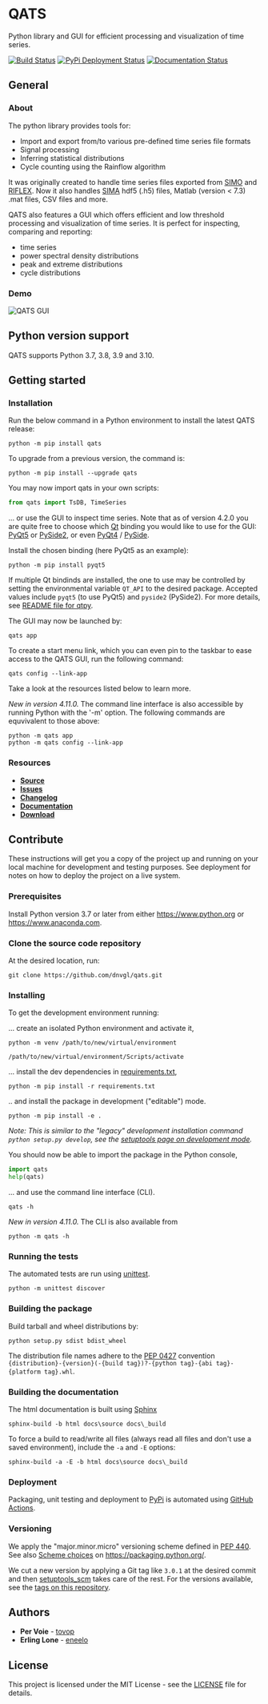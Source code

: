 # QATS

Python library and GUI for efficient processing and visualization of time series.

[![Build Status](https://github.com/dnvgl/qats/actions/workflows/test.yml/badge.svg)](https://github.com/dnvgl/qats/actions/workflows/test.yml)
[![PyPi Deployment Status](https://github.com/dnvgl/qats/actions/workflows/publish.yml/badge.svg)](https://github.com/dnvgl/qats/actions/workflows/publish.yml)
[![Documentation Status](https://readthedocs.org/projects/qats/badge/?version=latest)](https://qats.readthedocs.io/en/latest/?badge=latest)

## General

### About

The python library provides tools for:
- Import and export from/to various pre-defined time series file formats
- Signal processing
- Inferring statistical distributions
- Cycle counting using the Rainflow algorithm

It was originally created to handle time series files exported from [SIMO](https://www.dnvgl.com/services/complex-multibody-calculations-simo-2311) 
and [RIFLEX](https://www.dnvgl.com/services/riser-analysis-software-for-marine-riser-systems-riflex-2312). Now it also
handles [SIMA](https://www.dnvgl.com/services/marine-operations-and-mooring-analysis-software-sima-2324) hdf5 (.h5) files, 
Matlab (version < 7.3) .mat files, CSV files and more.  

QATS also features a GUI which offers efficient and low threshold processing and visualization of time series. It is
perfect for inspecting, comparing and reporting:
- time series
- power spectral density distributions
- peak and extreme distributions
- cycle distributions

### Demo

![QATS GUI](https://raw.githubusercontent.com/dnvgl/qats/master/docs/source/demo.gif)

## Python version support

QATS supports Python 3.7, 3.8, 3.9 and 3.10.

## Getting started

### Installation

Run the below command in a Python environment to install the latest QATS release:

```console
python -m pip install qats
```

To upgrade from a previous version, the command is:

```console
python -m pip install --upgrade qats
```

You may now import qats in your own scripts:

```python
from qats import TsDB, TimeSeries
```

... or use the GUI to inspect time series. Note that as of version 4.2.0 you are quite free to choose which 
[Qt](https://www.qt.io) binding you would like to use for the GUI: [PyQt5](https://pypi.org/project/PyQt5/) or 
[PySide2](https://pypi.org/project/PySide2/), or even [PyQt4](https://pypi.org/project/PyQt4/) / 
[PySide](https://pypi.org/project/PySide/).

Install the chosen binding (here PyQt5 as an example):

```console
python -m pip install pyqt5
```

If multiple Qt bindinds are installed, the one to use may be controlled by setting the environmental variable `QT_API` to the desired package. Accepted values include `pyqt5` (to use PyQt5) and `pyside2` (PySide2). For more details, see [README file for qtpy](https://github.com/spyder-ide/qtpy/blob/master/README.md).

The GUI may now be launched by:

```console
qats app
```

To create a start menu link, which you can even pin to the taskbar to ease access to the 
QATS GUI, run the following command:

```console
qats config --link-app
```

Take a look at the resources listed below to learn more.

_New in version 4.11.0._ The command line interface is also accessible by running Python with the '-m' option. The following commands are equvivalent to those above:
```console 
python -m qats app
python -m qats config --link-app
```

### Resources

* [**Source**](https://github.com/dnvgl/qats)
* [**Issues**](https://github.com/dnvgl/qats/issues)
* [**Changelog**](https://github.com/dnvgl/qats/blob/master/CHANGELOG.md)
* [**Documentation**](https://qats.readthedocs.io)
* [**Download**](https://pypi.org/project/qats/)

## Contribute

These instructions will get you a copy of the project up and running on your local machine for development and testing 
purposes. See deployment for notes on how to deploy the project on a live system.

### Prerequisites

Install Python version 3.7 or later from either https://www.python.org or https://www.anaconda.com.

### Clone the source code repository

At the desired location, run: 

```git clone https://github.com/dnvgl/qats.git```

### Installing

To get the development environment running:

... create an isolated Python environment and activate it,

```console
python -m venv /path/to/new/virtual/environment

/path/to/new/virtual/environment/Scripts/activate
```

... install the dev dependencies in [requirements.txt](requirements.txt),

```console
python -m pip install -r requirements.txt
```

.. and install the package in development ("editable") mode.

```console
python -m pip install -e .
```

_Note: This is similar to the "legacy" development installation command ``python setup.py develop``, see the [setuptools page on development mode](https://setuptools.pypa.io/en/latest/userguide/development_mode.html)._

You should now be able to import the package in the Python console,

```python
import qats
help(qats)
```

... and use the command line interface (CLI).

```console
qats -h
```

_New in version 4.11.0._ The CLI is also available from 

```console
python -m qats -h
```

### Running the tests

The automated tests are run using [unittest](https://docs.python.org/3/library/unittest.html/).

```console
python -m unittest discover 
```

### Building the package

Build tarball and wheel distributions by:

```console
python setup.py sdist bdist_wheel
```

The distribution file names adhere to the [PEP 0427](https://www.python.org/dev/peps/pep-0427/#file-name-convention) 
convention `{distribution}-{version}(-{build tag})?-{python tag}-{abi tag}-{platform tag}.whl`.

### Building the documentation

The html documentation is built using [Sphinx](http://www.sphinx-doc.org/en/master)

```console
sphinx-build -b html docs\source docs\_build
```

To force a build to read/write all files (always read all files and don't use a saved environment), include the `-a` and `-E` options:

```console
sphinx-build -a -E -b html docs\source docs\_build
```

### Deployment
Packaging, unit testing and deployment to [PyPi](https://pypi.org/project/qats/) is automated using [GitHub Actions](https://docs.github.com/en/actions).

### Versioning

We apply the "major.minor.micro" versioning scheme defined in [PEP 440](https://www.python.org/dev/peps/pep-0440/). See also [Scheme choices](https://packaging.python.org/en/latest/guides/distributing-packages-using-setuptools/#scheme-choices) on https://packaging.python.org/.

We cut a new version by applying a Git tag like `3.0.1` at the desired commit and then 
[setuptools_scm](https://github.com/pypa/setuptools_scm/#setup-py-usage) takes care of the rest. For the versions 
available, see the [tags on this repository](https://github.com/dnvgl/qats/tags). 

## Authors

* **Per Voie** - [tovop](https://github.com/tovop)
* **Erling Lone** - [eneelo](https://github.com/eneelo)

## License

This project is licensed under the MIT License - see the [LICENSE](LICENSE) file for details.
